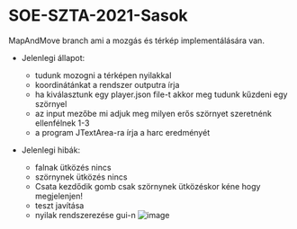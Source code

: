 # SOE-SZTA-2021-Sasok
MapAndMove branch ami a mozgás és térkép implementálására van. 
* Jelenlegi állapot: 
  * tudunk mozogni a térképen nyilakkal
  * koordinátánkat a rendszer outputra írja
  * ha kiválasztunk egy player.json file-t akkor meg tudunk kűzdeni egy szörnyel
  * az input mezőbe mi adjuk meg milyen erős szörnyet szeretnénk ellenfélnek 1-3
  * a program JTextArea-ra írja a harc eredményét
 

* Jelenlegi hibák:
  * falnak ütközés nincs
  * szörnynek ütközés nincs
  * Csata kezdődik gomb csak szörnynek ütközéskor kéne hogy megjelenjen!
  * teszt javítása
  * nyilak rendszerezése gui-n
![image](https://user-images.githubusercontent.com/60651308/121252721-a13b2180-c8a8-11eb-887d-481592e932ce.png)
